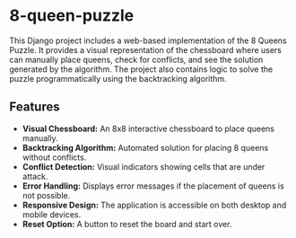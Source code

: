 # 8-queen-puzzle
This Django project includes a web-based implementation of the 8 Queens Puzzle. It provides a visual representation of the chessboard where users can manually place queens, check for conflicts, and see the solution generated by the algorithm. The project also contains logic to solve the puzzle programmatically using the backtracking algorithm.
## Features
- **Visual Chessboard:** An 8x8 interactive chessboard to place queens manually.
- **Backtracking Algorithm:** Automated solution for placing 8 queens without conflicts.
- **Conflict Detection:** Visual indicators showing cells that are under attack.
- **Error Handling:** Displays error messages if the placement of queens is not possible.
- **Responsive Design:** The application is accessible on both desktop and mobile devices.
- **Reset Option:** A button to reset the board and start over.
